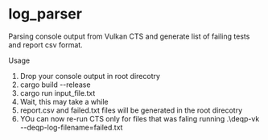 # log_parser

Parsing console output from Vulkan CTS and generate list of failing tests and report csv format.

Usage

1. Drop your console output in root direcotry
2. cargo build --release
3. cargo run input_file.txt
4. Wait, this may take a while
5. report.csv and failed.txt files will be generated in the root direcotry
6. YOu can now re-run CTS only for files that was faling running .\deqp-vk --deqp-log-filename=failed.txt 
